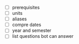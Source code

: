 - [ ] prerequisites
- [ ] units
- [ ] aliases
- [ ] compre dates
- [ ] year and semester
- [ ] list questions bot can answer